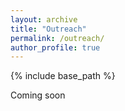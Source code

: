 ```yaml
---
layout: archive
title: "Outreach"
permalink: /outreach/
author_profile: true
---
```


{% include base_path %}

Coming soon
